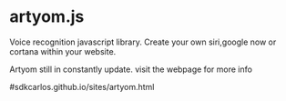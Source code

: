 # artyom.js
Voice recognition javascript library. Create your own siri,google now or cortana within your website.


Artyom still in constantly update.
visit the webpage for more info

#sdkcarlos.github.io/sites/artyom.html
